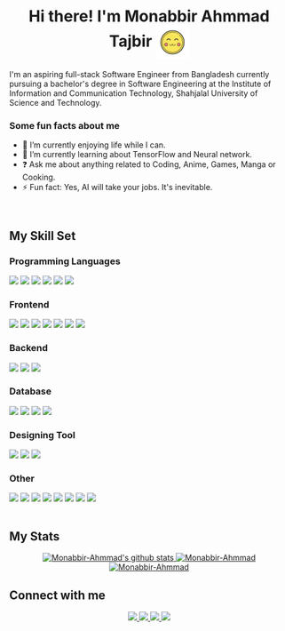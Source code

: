 
# <div align="center">Hi there! I'm Monabbir Ahmmad Tajbir <img align="center"  width="60" alt="gif" src="https://github.com/Monabbir-Ahmmad/Monabbir-Ahmmad/blob/main/uwu-emoji.gif" />

I'm an aspiring full-stack Software Engineer from Bangladesh currently pursuing a bachelor's degree in Software Engineering at the Institute of Information and Communication Technology, Shahjalal University of Science and Technology.</div>

### Some fun facts about me

- 🔭 I’m currently enjoying life while I can.
- 🌱 I’m currently learning about TensorFlow and Neural network.
- ❓ Ask me about anything related to Coding, Anime, Games, Manga or Cooking.
- ⚡ Fun fact: Yes, AI will take your jobs. It's inevitable.

<br/>

## My Skill Set

### Programming Languages

<div align="left">  
<a href="https://docs.microsoft.com/en-us/dotnet/csharp/" target="_blank"><img src="https://img.shields.io/badge/c%23-%23239120.svg?style=for-the-badge&logo=c-sharp&logoColor=white" /></a>
<a href="https://www.javascript.com/" target="_blank"><img src="https://img.shields.io/badge/javascript-%23F7DF1E.svg?&style=for-the-badge&logo=javascript&logoColor=black" /></a>
<a href="https://www.typescriptlang.org/" target="_blank"><img src="https://img.shields.io/badge/typescript-%233178C6.svg?&style=for-the-badge&logo=typescript&logoColor=white" /></a>
<a href="https://www.python.org/" target="_blank"><img src="https://img.shields.io/badge/python-%233776AB.svg?&style=for-the-badge&logo=python&logoColor=white" /></a>
<a href="https://www.java.com/" target="_blank"><img src="https://img.shields.io/badge/java-%23007396.svg?&style=for-the-badge&logo=java&logoColor=white" /></a>
<a href="https://www.cplusplus.com/" target="_blank"><img src="https://img.shields.io/badge/c%2B%2B-%2300599C.svg?&style=for-the-badge&logo=c%2B%2B&logoColor=white" /></a>  
</div>

### Frontend

<div align="left">  
<a href="https://angular.io/" target="_blank"><img src="https://img.shields.io/badge/angular-%23DD0031.svg?&style=for-the-badge&logo=angular&logoColor=white" /></a>
<a href="https://reactjs.org/" target="_blank"><img src="https://img.shields.io/badge/react-%2361DAFB.svg?&style=for-the-badge&logo=react&logoColor=black" /></a>
<a href="https://www.tailwindcss.com/" target="_blank"><img src="https://img.shields.io/badge/tailwind%20css-%2338B2AC.svg?&style=for-the-badge&logo=tailwind%20css&logoColor=white" /></a>
<a href="https://getbootstrap.com/" target="_blank"><img src="https://img.shields.io/badge/bootstrap-%237952B3.svg?&style=for-the-badge&logo=bootstrap&logoColor=white" /></a>
<a href="https://en.wikipedia.org/wiki/HTML5" target="_blank"><img src="https://img.shields.io/badge/html5-%23E34F26.svg?&style=for-the-badge&logo=html5&logoColor=white" /></a>
<a href="https://www.w3schools.com/css/" target="_blank"><img src="https://img.shields.io/badge/css3-%231572B6.svg?&style=for-the-badge&logo=css3&logoColor=white" /></a>
<a href="https://sass-lang.com/" target="_blank"><img src="https://img.shields.io/badge/sass-%23CC6699.svg?&style=for-the-badge&logo=sass&logoColor=white" /></a>  
</div>

### Backend

<div align="left">  
<a href="https://dotnet.microsoft.com/download" target="_blank"><img src="https://img.shields.io/badge/.NET-5C2D91?style=for-the-badge&logo=.net&logoColor=white" /></a>  
<a href="https://expressjs.com/" target="_blank"><img src="https://img.shields.io/badge/express-%23000000.svg?&style=for-the-badge&logo=express&logoColor=white" /></a> 
<a href="https://nodejs.org/" target="_blank"><img src="https://img.shields.io/badge/node.js-%23339933.svg?&style=for-the-badge&logo=node.js&logoColor=white" /></a>  
</div>

### Database

<div align="left">  
<a href="https://www.mysql.com/" target="_blank"><img src="https://img.shields.io/badge/mysql-%234479A1.svg?&style=for-the-badge&logo=mysql&logoColor=white" /></a>  
<a href="https://www.postgresql.org/" target="_blank"><img src="https://img.shields.io/badge/postgres-%23316192.svg?style=for-the-badge&logo=postgresql&logoColor=white" /></a>  
<a href="https://www.mongodb.com/" target="_blank"><img src="https://img.shields.io/badge/mongodb-%2347A248.svg?&style=for-the-badge&logo=mongodb&logoColor=white" /></a>  
<a href="https://redis.io/" target="_blank"><img src="https://img.shields.io/badge/redis-%23DC382D.svg?&style=for-the-badge&logo=redis&logoColor=white" /></a>  
</div>

### Designing Tool

<div align="left">  
<a href="https://www.canva.com/" target="_blank"><img src="https://img.shields.io/badge/canva-%2300C4CC.svg?&style=for-the-badge&logo=canva&logoColor=white" /></a>
<a href="https://www.figma.com/" target="_blank"><img src="https://img.shields.io/badge/figma-%23F24E1E.svg?&style=for-the-badge&logo=figma&logoColor=white" /></a>  
<a href="https://www.adobe.com/in/products/illustrator.html" target="_blank"><img src="https://img.shields.io/badge/Adobe%20XD-750137?style=for-the-badge&logo=Adobe%20XD&logoColor=white" /></a>
</div>

### Other

<div align="left">
<a href="https://git-scm.com/" target="_blank"><img src="https://img.shields.io/badge/git-%23F05032.svg?&style=for-the-badge&logo=git&logoColor=white" /></a>  
<a href="https://github.com/" target="_blank"><img src="https://img.shields.io/badge/github-%23181717.svg?&style=for-the-badge&logo=github&logoColor=white" /></a>
<a href="https://bitbucket.org/" target="_blank"><img src="https://img.shields.io/badge/bitbucket-%230052CC.svg?&style=for-the-badge&logo=bitbucket&logoColor=white" /></a>
<a href="https://www.docker.com/" target="_blank"><img src="https://img.shields.io/badge/docker-%230db7ed.svg?style=for-the-badge&logo=docker&logoColor=white" /></a>
<a href="https://redux.js.org/" target="_blank"><img src="https://img.shields.io/badge/redux-%23764ABC.svg?&style=for-the-badge&logo=redux&logoColor=white" /></a>  
<a href="https://www.android.com/intl/en_in/" target="_blank"><img src="https://img.shields.io/badge/android-%233DDC84.svg?&style=for-the-badge&logo=android&logoColor=white" /></a>
<a href="https://www.postman.com/" target="_blank"><img src="https://img.shields.io/badge/Postman-FF6C37?style=for-the-badge&logo=postman&logoColor=white" /></a>
<a href="https://www.latex-project.org/" target="_blank"><img src="https://img.shields.io/badge/latex-%23008080.svg?&style=for-the-badge&logo=latex&logoColor=white" /></a>  
</div>

<br/>

## My Stats

<div align="center">
<a href="https://github.com/Monabbir-Ahmmad?tab=repositories" >

<img width="" src="https://github-readme-stats.vercel.app/api?username=Monabbir-Ahmmad&theme=midnight-purple&hide_border=true&include_all_commits=true&count_private=true" alt="Monabbir-Ahmmad's github stats" />

<img width="" src="https://github-readme-streak-stats.herokuapp.com/?user=Monabbir-Ahmmad&theme=midnight-purple&hide_border=true" alt="Monabbir-Ahmmad" />

<br/>
<img src="https://github-readme-stats.vercel.app/api/top-langs/?username=Monabbir-Ahmmad&theme=midnight-purple&hide_border=true&include_all_commits=true&count_private=true&layout=compact" alt="Monabbir-Ahmmad" />
</a>
</div>

## Connect with me

<div align="center">
<a href="mailto:monabbir.ahmmad@gmail.com" target="_blank">
<img src="https://img.shields.io/badge/gmail-%23EA4335.svg?&style=for-the-badge&logo=gmail&logoColor=white" />
</a>
<a href="https://github.com/Monabbir-Ahmmad" target="_blank">
<img src="https://img.shields.io/badge/github-%23181717.svg?&style=for-the-badge&logo=github&logoColor=white" />
</a>
<a href="https://linkedin.com/in/monabbir-ahmmad" target="_blank">
<img src="https://img.shields.io/badge/linkedin-%230A66C2.svg?&style=for-the-badge&logo=linkedin&logoColor=white" />
</a>
<a href="https://www.facebook.com/monabbir.ahmmad" target="_blank">
<img src="https://img.shields.io/badge/facebook-%231877F2.svg?&style=for-the-badge&logo=facebook&logoColor=white" />
</a>  
</div>
